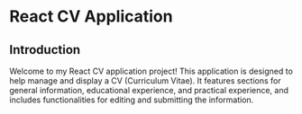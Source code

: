 # React CV Application

## Introduction

Welcome to my React CV application project! This application is designed to help manage and display a CV (Curriculum Vitae). It features sections for general information, educational experience, and practical experience, and includes functionalities for editing and submitting the information.
